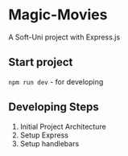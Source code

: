 # Magic-Movies
A Soft-Uni project with Express.js

## Start project
`npm run dev` - for developing

## Developing Steps
1. Initial Project Architecture
2. Setup Express
3. Setup handlebars
 